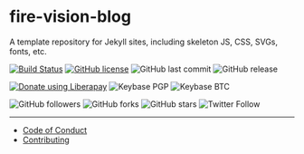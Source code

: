 # fire-vision-blog
A template repository for Jekyll sites, including skeleton JS, CSS, SVGs, fonts, etc.

[![Build Status](https://travis-ci.com/shgysk8zer0/fire-vision-blog.svg?branch=master)](https://travis-ci.com/shgysk8zer0/fire-vision-blog)
[![GitHub license](https://img.shields.io/github/license/shgysk8zer0/fire-vision-blog.svg)](https://github.com/shgysk8zer0/fire-vision-blog/blob/master/LICENSE)
![GitHub last commit](https://img.shields.io/github/last-commit/shgysk8zer0/fire-vision-blog.svg)
![GitHub release](https://img.shields.io/github/release/shgysk8zer0/fire-vision-blog.svg)

[![Donate using Liberapay](https://img.shields.io/liberapay/receives/shgysk8zer0.svg?logo=liberapay)](https://liberapay.com/shgysk8zer0/donate "Donate using Liberapay")
![Keybase PGP](https://img.shields.io/keybase/pgp/shgysk8zer0.svg)
![Keybase BTC](https://img.shields.io/keybase/btc/shgysk8zer0.svg)

![GitHub followers](https://img.shields.io/github/followers/shgysk8zer0.svg?style=social)
![GitHub forks](https://img.shields.io/github/forks/shgysk8zer0/fire-vision-blog.svg?style=social)
![GitHub stars](https://img.shields.io/github/stars/shgysk8zer0/fire-vision-blog.svg?style=social)
![Twitter Follow](https://img.shields.io/twitter/follow/shgysk8zer0.svg?style=social)
- - - 

- [Code of Conduct](./.github/CODE_OF_CONDUCT.md)
- [Contributing](./.github/CONTRIBUTING.md)
<!-- - [Security Policy](./.github/SECURITY.md) -->
